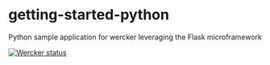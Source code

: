 getting-started-python
======================

Python sample application for wercker leveraging the Flask
microframework

[![Wercker
status](https://app.wercker.com/status/8a2827ec519f48a259149a44dfed8dcb/m)](https://app.wercker.com/project/bykey/8a2827ec519f48a259149a44dfed8dcb)
                      
